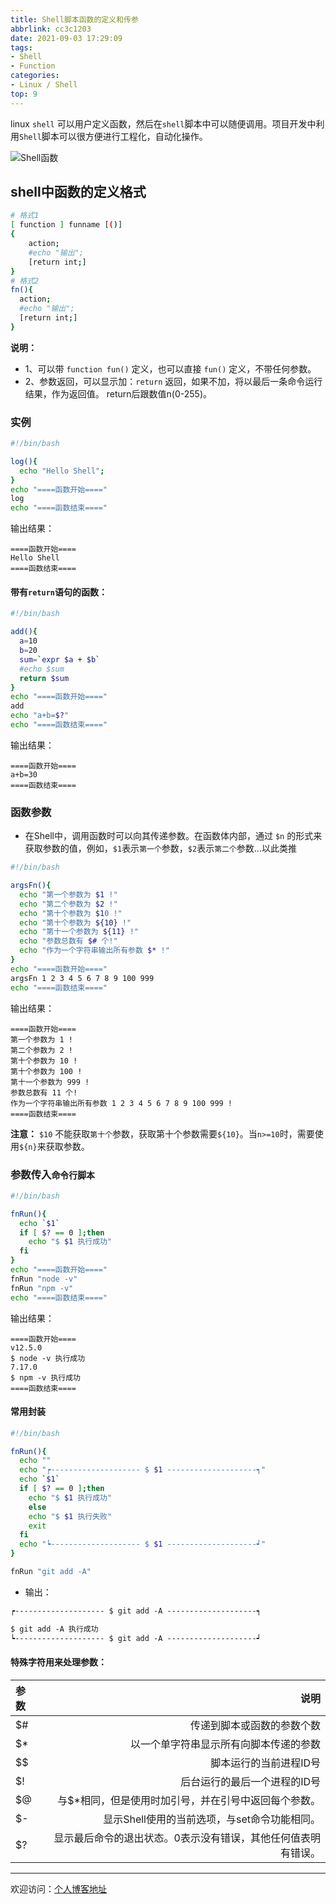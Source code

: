 ```yaml
---
title: Shell脚本函数的定义和传参
abbrlink: cc3c1203
date: 2021-09-03 17:29:09
tags:
- Shell
- Function
categories:
- Linux / Shell 
top: 9
---
```


linux `shell` 可以用户定义函数，然后在`shell`脚本中可以随便调用。项目开发中利用`Shell`脚本可以很方便进行工程化，自动化操作。

![Shell函数](https://tiven.cn/static/img/shell-02-HNNeI3Rh.jpg)

<!-- more -->

## shell中函数的定义格式

```bash
# 格式1
[ function ] funname [()]
{
    action;
    #echo "输出";
    [return int;]
}
# 格式2
fn(){
  action;
  #echo "输出";
  [return int;]
}
```

**说明：**

* 1、可以带 `function fun()` 定义，也可以直接 `fun()` 定义，不带任何参数。
* 2、参数返回，可以显示加：`return` 返回，如果不加，将以最后一条命令运行结果，作为返回值。 return后跟数值n(0-255)。

### 实例

```bash
#!/bin/bash

log(){
  echo "Hello Shell";
}
echo "====函数开始===="
log
echo "====函数结束===="
```

输出结果：

    ====函数开始====
    Hello Shell
    ====函数结束====

#### 带有`return`语句的函数：

```bash
#!/bin/bash

add(){
  a=10
  b=20
  sum=`expr $a + $b`
  #echo $sum
  return $sum
}
echo "====函数开始===="
add
echo "a+b=$?"
echo "====函数结束===="
```

输出结果：

    ====函数开始====
    a+b=30
    ====函数结束====

### 函数参数

* 在Shell中，调用函数时可以向其传递参数。在函数体内部，通过 `$n` 的形式来获取参数的值，例如，`$1`表示`第一个`参数，`$2`表示`第二个`参数...以此类推

```bash
#!/bin/bash

argsFn(){
  echo "第一个参数为 $1 !"
  echo "第二个参数为 $2 !"
  echo "第十个参数为 $10 !"
  echo "第十个参数为 ${10} !"
  echo "第十一个参数为 ${11} !"
  echo "参数总数有 $# 个!"
  echo "作为一个字符串输出所有参数 $* !"
}
echo "====函数开始===="
argsFn 1 2 3 4 5 6 7 8 9 100 999
echo "====函数结束===="
```

输出结果：

    ====函数开始====
    第一个参数为 1 !
    第二个参数为 2 !
    第十个参数为 10 !
    第十个参数为 100 !
    第十一个参数为 999 !
    参数总数有 11 个!
    作为一个字符串输出所有参数 1 2 3 4 5 6 7 8 9 100 999 !
    ====函数结束====

**注意：** `$10` 不能获取`第十个`参数，获取第十个参数需要`${10}`。当`n>=10`时，需要使用`${n}`来获取参数。

### 参数传入`命令行脚本`

```bash
#!/bin/bash

fnRun(){
  echo `$1`
  if [ $? == 0 ];then
    echo "$ $1 执行成功"
  fi
}
echo "====函数开始===="
fnRun "node -v"
fnRun "npm -v"
echo "====函数结束===="
```

输出结果：

    ====函数开始====
    v12.5.0
    $ node -v 执行成功
    7.17.0
    $ npm -v 执行成功
    ====函数结束====

#### 常用封装

```sh
#!/bin/bash

fnRun(){
  echo ""
  echo "┍-------------------- $ $1 --------------------┑"
  echo `$1`
  if [ $? == 0 ];then
    echo "$ $1 执行成功"
    else
    echo "$ $1 执行失败"
    exit
  fi
  echo "┕-------------------- $ $1 --------------------┙"
}

fnRun "git add -A"
```

- 输出：

```txt
┍-------------------- $ git add -A --------------------┑

$ git add -A 执行成功
┕-------------------- $ git add -A --------------------┙
```


#### 特殊字符用来处理参数：

|参数|说明|
|:---|---:|
|$#|传递到脚本或函数的参数个数|
|$*|以一个单字符串显示所有向脚本传递的参数|
|$$|脚本运行的当前进程ID号|
|$!|后台运行的最后一个进程的ID号|
|$@|与$*相同，但是使用时加引号，并在引号中返回每个参数。|
|$-|显示Shell使用的当前选项，与set命令功能相同。|
|$?|显示最后命令的退出状态。0表示没有错误，其他任何值表明有错误。|

---

欢迎访问：[个人博客地址](//tiven.cn/p/cc3c1203/ "天問博客")
